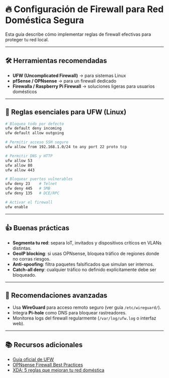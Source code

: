 # 🔥 Configuración de Firewall para Red Doméstica Segura
Esta guía describe cómo implementar reglas de firewall efectivas para proteger tu red local.

---

## 🛠️ Herramientas recomendadas
- **UFW (Uncomplicated Firewall)** → para sistemas Linux  
- **pfSense / OPNsense** → para un firewall dedicado  
- **Firewalla / Raspberry Pi Firewall** → soluciones ligeras para usuarios domésticos  

---

## 📝 Reglas esenciales para UFW (Linux)
```bash
# Bloquea todo por defecto
ufw default deny incoming
ufw default allow outgoing

# Permitir acceso SSH seguro
ufw allow from 192.168.1.0/24 to any port 22 proto tcp

# Permitir DNS y HTTP
ufw allow 53
ufw allow 80
ufw allow 443

# Bloquear puertos vulnerables
ufw deny 23    # Telnet
ufw deny 445   # SMB
ufw deny 135   # DCE/RPC

# Activar el firewall
ufw enable
```
---

## 👍 Buenas prácticas
- **Segmenta tu red**: separa IoT, invitados y dispositivos críticos en VLANs distintas.  
- **GeoIP blocking**: si usas OPNsense, bloquea tráfico de regiones donde no corras riesgos.  
- **Anti-spoofing**: filtra paquetes falsificados que simulan ser internos.  
- **Catch-all deny**: cualquier tráfico no definido explícitamente debe ser bloqueado.  

---

## 🚀 Recomendaciones avanzadas
- Usa **WireGuard** para acceso remoto seguro (ver guía `/etc/wireguard/`).  
- Integra **Pi-hole** como DNS para bloquear rastreadores.  
- Monitorea logs del firewall regularmente (`/var/log/ufw.log` o interfaz web).  

---

## 📚 Recursos adicionales
- [Guía oficial de UFW](https://help.ubuntu.com/community/UFW)  
- [OPNsense Firewall Best Practices](https://docs.opnsense.org/manual/firewall.html)  
- [XDA: 5 reglas que mejoran tu red doméstica](https://www.xda-developers.com/)  
